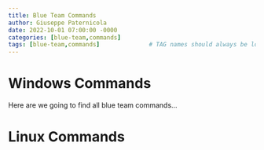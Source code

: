 ```yaml
---
title: Blue Team Commands
author: Giuseppe Paternicola
date: 2022-10-01 07:00:00 -0000
categories: [blue-team,commands]
tags: [blue-team,commands]              # TAG names should always be lowercase
---
```


# Windows Commands

Here are we going to find all blue team commands...



# Linux Commands